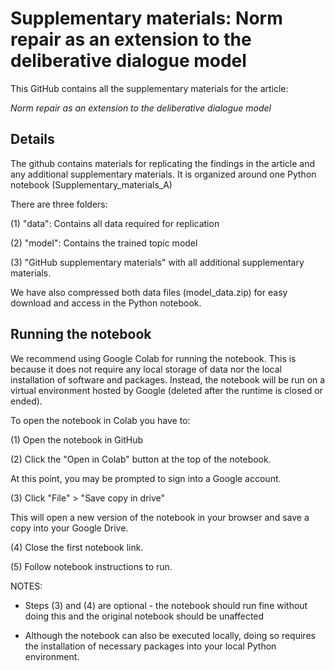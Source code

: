 # Supplementary materials: Norm repair as an extension to the deliberative dialogue model


This GitHub contains all the supplementary materials for the article: 

*Norm repair as an extension to the deliberative dialogue model*

## Details

The github contains materials for replicating the findings in the article and any additional supplementary materials. 
It is organized around one Python notebook (Supplementary_materials_A)

There are three folders:

(1) "data": Contains all data required for replication

(2) "model": Contains the trained topic model

(3) "GitHub supplementary materials" with all additional supplementary materials. 

We have also compressed both data files (model_data.zip) for easy download and access in the Python notebook.

## Running the notebook

We recommend using Google Colab for running the notebook. This is because it does not require any local storage of data nor the local installation of software and packages. Instead, the notebook will be run on a virtual environment hosted by Google (deleted after the runtime is closed or ended). 

To open the notebook in Colab you have to:

(1) Open the notebook in GitHub 

(2) Click the "Open in Colab" button at the top of the notebook. 

At this point, you may be prompted to sign into a Google account. 

(3) Click "File" > "Save copy in drive" 

This will open a new version of the notebook in your browser and save a copy into your Google Drive. 

(4) Close the first notebook link.

(5) Follow notebook instructions to run.

NOTES:

- Steps (3) and (4) are optional - the notebook should run fine without doing this and the original notebook should be unaffected

- Although the notebook can also be executed locally, doing so requires the installation of necessary packages into your local Python environment.
